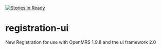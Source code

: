 [![Stories in Ready](https://badge.waffle.io/bespokeinteractive/registration-ui.png?label=ready&title=Ready)](https://waffle.io/bespokeinteractive/registration-ui)
# registration-ui
New Registration for use with OpenMRS 1.9.8 and the ui framework 2.0
